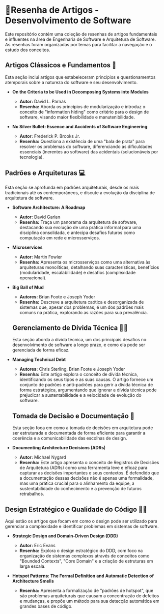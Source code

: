 #  📖Resenha de Artigos - Desenvolvimento de Software

Este repositório contém uma coleção de resenhas de artigos fundamentais e influentes na área de Engenharia de Software e Arquitetura de Software. As resenhas foram organizadas por temas para facilitar a navegação e o estudo dos conceitos.

## Artigos Clássicos e Fundamentos 📕

Esta seção inclui artigos que estabeleceram princípios e questionamentos atemporais sobre a natureza do software e seu desenvolvimento.

* **On the Criteria to be Used in Decomposing Systems into Modules**
    * **Autor:** David L. Parnas
    * **Resenha:** Aborda os princípios de modularização e introduz o conceito de "information hiding" como critério para o design de software, visando maior flexibilidade e manutenibilidade.

* **No Silver Bullet: Essence and Accidents of Software Engineering**
    * **Autor:** Frederick P. Brooks Jr.
    * **Resenha:** Questiona a existência de uma "bala de prata" para resolver os problemas do software, diferenciando as dificuldades essenciais (inerentes ao software) das acidentais (solucionáveis por tecnologia).

## Padrões e Arquiteturas 💻

Esta seção se aprofunda em padrões arquiteturais, desde os mais tradicionais até os contemporâneos, e discute a evolução da disciplina de arquitetura de software.

* **Software Architecture: A Roadmap**
    * **Autor:** David Garlan
    * **Resenha:** Traça um panorama da arquitetura de software, destacando sua evolução de uma prática informal para uma disciplina consolidada, e antecipa desafios futuros como computação em rede e microsserviços.

* **Microservices**
    * **Autor:** Martin Fowler
    * **Resenha:** Apresenta os microsserviços como uma alternativa às arquiteturas monolíticas, detalhando suas características, benefícios (modularidade, escalabilidade) e desafios (complexidade operacional).

* **Big Ball of Mud**
    * **Autores:** Brian Foote e Joseph Yoder
    * **Resenha:** Descreve a arquitetura caótica e desorganizada de sistemas que, apesar dos problemas, é um dos padrões mais comuns na prática, explorando as razões para sua prevalência.

  ## Gerenciamento de Dívida Técnica 👨‍💼

   Esta seção aborda a dívida técnica, um dos principais desafios no desenvolvimento de software a longo prazo, e como ela pode ser gerenciada de forma eficaz.

* **Managing Technical Debt**
    * **Autores:** Chris Sterling, Brian Foote e Joseph Yoder
    * **Resenha:** Este artigo explora o conceito de dívida técnica, identificando os seus tipos e as suas causas. O artigo fornece um conjunto de padrões e anti-padrões para gerir a dívida técnica de forma estratégica, argumentando que ignorar a dívida técnica pode prejudicar a sustentabilidade e a velocidade de evolução do software.

   ## Tomada de Decisão e Documentação 📄
  Esta seção foca em como a tomada de decisões em arquitetura pode ser estruturada e documentada de forma eficiente para garantir a coerência e a comunicabilidade das escolhas de design.

* **Documenting Architecture Decisions (ADRs)**
    * **Autor:** Michael Nygard
    * **Resenha:** Este artigo apresenta o conceito de Registros de Decisões de Arquitetura (ADRs) como uma ferramenta leve e eficaz para capturar as decisões importantes e seus contextos. É defendido que a documentação dessas decisões não é apenas uma formalidade, mas uma prática crucial para o alinhamento da equipe, a sustentabilidade do conhecimento e a prevenção de futuros retrabalhos.
    

## Design Estratégico e Qualidade do Código 👨‍💻

Aqui estão os artigos que focam em como o design pode ser utilizado para gerenciar a complexidade e identificar problemas em sistemas de software.

* **Strategic Design and Domain-Driven Design (DDD)**
    * **Autor:** Eric Evans
    * **Resenha:** Explora o design estratégico do DDD, com foco na organização de sistemas complexos através de conceitos como "Bounded Contexts", "Core Domain" e a criação de estruturas em larga escala.

* **Hotspot Patterns: The Formal Definition and Automatic Detection of Architecture Smells**
    * **Resenha:** Apresenta a formalização de "padrões de hotspot", que são problemas arquiteturais que causam a concentração de defeitos e mudanças, e propõe um método para sua detecção automática em grandes bases de código.

